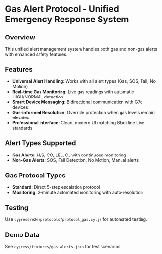 # Gas Alert Protocol - Unified Emergency Response System

## Overview
This unified alert management system handles both gas and non-gas alerts with enhanced safety features.

## Features
- **Universal Alert Handling**: Works with all alert types (Gas, SOS, Fall, No Motion)
- **Real-time Gas Monitoring**: Live gas readings with automatic HIGH/NORMAL detection
- **Smart Device Messaging**: Bidirectional communication with G7c devices
- **Gas-informed Resolution**: Override protection when gas levels remain elevated
- **Professional Interface**: Clean, modern UI matching Blackline Live standards

## Alert Types Supported
- **Gas Alerts**: H₂S, CO, LEL, O₂ with continuous monitoring
- **Non-Gas Alerts**: SOS, Fall Detection, No Motion, Manual alerts

## Gas Protocol Types
- **Standard**: Direct 5-step escalation protocol
- **Monitoring**: 2-minute automated monitoring with auto-resolution

## Testing
Use `cypress/e2e/protocols/protocol_gas.cy.js` for automated testing.

## Demo Data
See `cypress/fixtures/gas_alerts.json` for test scenarios.